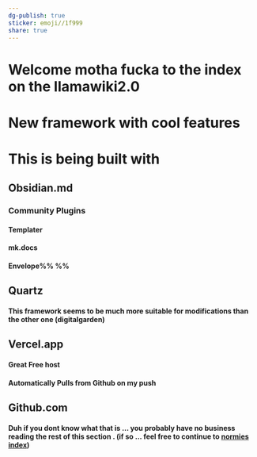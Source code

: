 ```yaml
---
dg-publish: true
sticker: emoji//1f999
share: true
---
```

# Welcome motha fucka to the index on the llamawiki2.0

# New framework with cool features 

# This is being built with 


## Obsidian.md
### Community Plugins
#### Templater
#### mk.docs
#### Envelope%%  %%
## Quartz
#### This framework seems to be much more suitable for modifications than the other one (digitalgarden) 
## Vercel.app
#### Great Free host
#### Automatically Pulls from Github on my push
## Github.com
#### Duh if you dont know what that is ... you probably have no business reading the rest of this section . (if so ... feel free to continue to [normies index](normies%20index.md))


